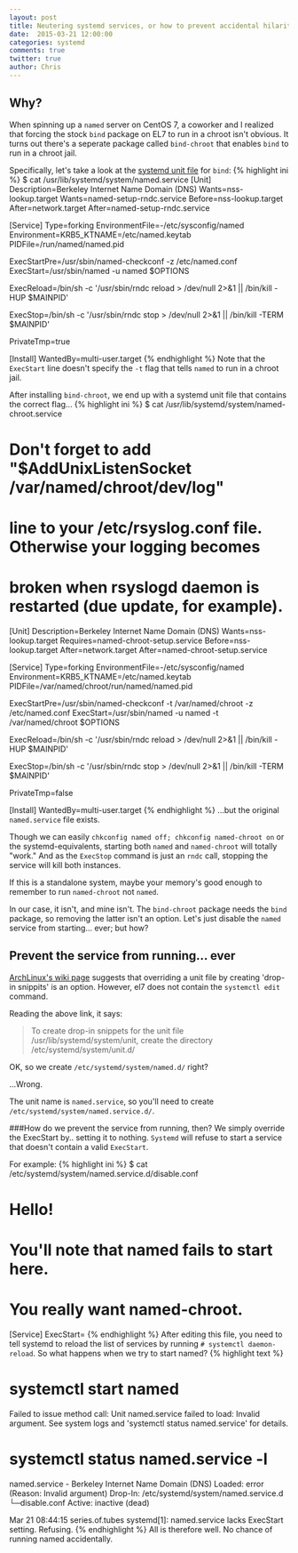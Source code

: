 ```yaml
---
layout: post
title: Neutering systemd services, or how to prevent accidental hilarity
date:  2015-03-21 12:00:00
categories: systemd
comments: true
twitter: true
author: Chris
---
```

## Why?
When spinning up a `named` server on CentOS 7, a coworker and I realized that forcing the stock `bind` package on EL7 to run in a chroot isn't obvious.
It turns out there's a seperate package called `bind-chroot` that enables `bind` to run in a chroot jail.

Specifically, let's take a look at the [systemd unit file](http://www.freedesktop.org/software/systemd/man/systemd.unit.html) for `bind`:
{% highlight ini %}
$ cat /usr/lib/systemd/system/named.service
[Unit]
Description=Berkeley Internet Name Domain (DNS)
Wants=nss-lookup.target
Wants=named-setup-rndc.service
Before=nss-lookup.target
After=network.target
After=named-setup-rndc.service

[Service]
Type=forking
EnvironmentFile=-/etc/sysconfig/named
Environment=KRB5_KTNAME=/etc/named.keytab
PIDFile=/run/named/named.pid

ExecStartPre=/usr/sbin/named-checkconf -z /etc/named.conf
ExecStart=/usr/sbin/named -u named $OPTIONS

ExecReload=/bin/sh -c '/usr/sbin/rndc reload > /dev/null 2>&1 || /bin/kill -HUP $MAINPID'

ExecStop=/bin/sh -c '/usr/sbin/rndc stop > /dev/null 2>&1 || /bin/kill -TERM $MAINPID'

PrivateTmp=true

[Install]
WantedBy=multi-user.target
{% endhighlight %}
Note that the `ExecStart` line doesn't specify the `-t` flag that tells `named` to run in a chroot jail.

After installing `bind-chroot`, we end up with a systemd unit file that contains the correct flag...
{% highlight ini %}
$ cat /usr/lib/systemd/system/named-chroot.service
# Don't forget to add "$AddUnixListenSocket /var/named/chroot/dev/log"
# line to your /etc/rsyslog.conf file. Otherwise your logging becomes
# broken when rsyslogd daemon is restarted (due update, for example).

[Unit]
Description=Berkeley Internet Name Domain (DNS)
Wants=nss-lookup.target
Requires=named-chroot-setup.service
Before=nss-lookup.target
After=network.target
After=named-chroot-setup.service

[Service]
Type=forking
EnvironmentFile=-/etc/sysconfig/named
Environment=KRB5_KTNAME=/etc/named.keytab
PIDFile=/var/named/chroot/run/named/named.pid

ExecStartPre=/usr/sbin/named-checkconf -t /var/named/chroot -z /etc/named.conf
ExecStart=/usr/sbin/named -u named -t /var/named/chroot $OPTIONS

ExecReload=/bin/sh -c '/usr/sbin/rndc reload > /dev/null 2>&1 || /bin/kill -HUP $MAINPID'

ExecStop=/bin/sh -c '/usr/sbin/rndc stop > /dev/null 2>&1 || /bin/kill -TERM $MAINPID'

PrivateTmp=false

[Install]
WantedBy=multi-user.target
{% endhighlight %}
...but the original `named.service` file exists.

Though we can easily `chkconfig named off; chkconfig named-chroot on` or the systemd-equivalents, starting both `named` and `named-chroot` will totally "work." And as the `ExecStop` command is just an `rndc` call, stopping the service will kill both instances.

If this is a standalone system, maybe your memory's good enough to remember to run `named-chroot` not `named`.

In our case, it isn't, and mine isn't.  The `bind-chroot` package needs the `bind` package, so removing the latter isn't an option. Let's just disable the `named` service from starting... ever; but how?

## Prevent the service from running... ever
[ArchLinux's wiki page](https://wiki.archlinux.org/index.php/systemd#Drop-in_snippets) suggests that overriding a unit file by creating 'drop-in snippits' is an option. However, el7 does not contain the `systemctl edit` command.

Reading the above link, it says:

> To create drop-in snippets for the unit file /usr/lib/systemd/system/unit, create the directory /etc/systemd/system/unit.d/

OK, so we create `/etc/systemd/system/named.d/` right?

...Wrong.

The unit name is `named.service`, so you'll need to create `/etc/systemd/system/named.service.d/`.

###How do we prevent the service from running, then?
We simply override the ExecStart by.. setting it to nothing. `Systemd` will refuse to start a service that doesn't contain a valid `ExecStart`.

For example:
{% highlight ini %}
$ cat /etc/systemd/system/named.service.d/disable.conf
# Hello!
# You'll note that named fails to start here.
# You really want named-chroot.
[Service]
ExecStart=
{% endhighlight %}
After editing this file, you need to tell systemd to reload the list of services by running `# systemctl daemon-reload`.
So what happens when we try to start named?
{% highlight text %} 
# systemctl start named
Failed to issue method call: Unit named.service failed to load: Invalid argument. See system logs and 'systemctl status named.service' for details.
# systemctl status named.service -l
 named.service - Berkeley Internet Name Domain (DNS)
    Loaded: error (Reason: Invalid argument)
   Drop-In: /etc/systemd/system/named.service.d
           └─disable.conf
   Active: inactive (dead)

Mar 21 08:44:15 series.of.tubes systemd[1]: named.service lacks ExecStart setting. Refusing.
{% endhighlight %}
All is therefore well. No chance of running named accidentally.
